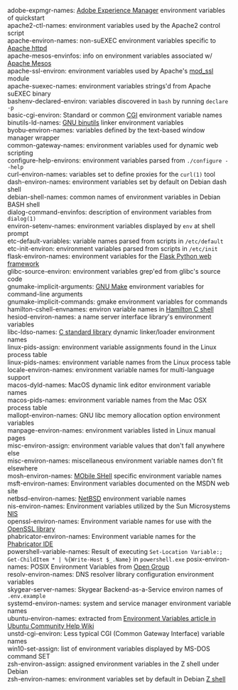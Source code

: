 adobe-expmgr-names: [Adobe Experience Manager](https://www.adobe.com/marketing-cloud/experience-manager.html) environment variables of quickstart  
apache2-ctl-names: environment variables used by the Apache2 control script  
apache-environ-names: non-suEXEC environment variables specific to [Apache httpd](https://httpd.apache.org)    
apache-mesos-envinfos: info on environment variables associated w/ [Apache Mesos](https://mesos.apache.org)  
apache-ssl-environ: environment variables used by Apache's [mod_ssl](https://wikipedia.org/wiki/Mod_ssl) module  
apache-suexec-names: environment variables strings'd from Apache suEXEC binary  
bashenv-declared-environ: variables discovered in `bash` by running `declare -p`  
basic-cgi-environ: Standard or common [CGI](https://wikipedia.org/wiki/Common_Gateway_Interface "Common Gateway Interface") environment variable names  
binutils-ld-names: [GNU binutils](https://gnu.org/software/binutils/) linker environment variables  
byobu-environ-names: variables defined by the text-based window manager wrapper  
common-gateway-names: environment variables used for dynamic web scripting  
configure-help-environs: environment variables parsed from `./configure --help`  
curl-environ-names: variables set to define proxies for the `curl(1)` tool  
dash-environ-names: environment variables set by default on Debian dash shell  
debian-shell-names: common names of environment variables in Debian BASH shell  
dialog-command-envinfos: description of environment variables from `dialog(1)`  
environ-setenv-names: environment variables displayed by `env` at shell prompt  
etc-default-variables: variable names parsed from scripts in `/etc/default`
etc-init-environ: environment variables parsed from scripts in `/etc/init`  
flask-environ-names: environment variables for the [Flask Python web framework](http://flask.pocoo.org/)  
glibc-source-environ: environment variables grep'ed from glibc's source code  
gnumake-implicit-arguments: [GNU Make](https://gnu.org/software/make) environment variables for command-line arguments  
gnumake-implicit-commands: gmake environment variables for commands  
hamilton-cshell-envnames: environ variable names in [Hamilton C shell](https://hamiltonlabs.com)  
hesiod-environ-names: a name server interface library's environment variables  
libc-ldso-names: [C standard library](https://en.wikipedia.org/wiki/C_standard_library) dynamic linker/loader environment names  
linux-pids-assign: environment variable assignments found in the Linux process table  
linux-pids-names: environment variable names from the Linux process table  
locale-environ-names: environment variable names for multi-language support  
macos-dyld-names: MacOS dynamic link editor environment variable names  
macos-pids-names: environment variable names from the Mac OSX process table  
mallopt-environ-names: GNU libc memory allocation option environment variables  
manpage-environ-names: environment variables listed in Linux manual pages  
misc-environ-assign: environment variable values that don't fall anywhere else  
misc-environ-names: miscellaneous environment variable names don't fit elsewhere  
mosh-environ-names: [MObile SHell](https://mosh.org/ "Mosh: the mobile shell") specific environment variable names  
msft-environ-names: Environment variables documented on the MSDN web site  
netbsd-environ-names: [NetBSD](https://netbsd.org) environment variable names  
nis-environ-names: Environment variables utilized by the Sun Microsystems [NIS](https://en.wikipedia.org/wiki/Network_Information_Service "Network Information Service")  
openssl-environ-names: Environment variable names for use with the [OpenSSL library](https://openssl.org)  
phabricator-environ-names: Environment variable names for the [Phabricator IDE](https://www.phacility.com/phabricator/)  
powershell-variable-names: Result of executing `Set-Location Variable:; Get-ChildItem * | %{Write-Host $_.Name}` in `powershell.exe`
posix-environ-names: POSIX Environment Variables from [Open Group](https://www.opengroup.org)  
resolv-environ-names: DNS resolver library configuration environment variables  
skygear-server-names: Skygear Backend-as-a-Service environ names of `.env.example`  
systemd-environ-names: system and service manager environment variable names  
ubuntu-environ-names: extracted from [Environment Variables article in Ubuntu Community Help Wiki](https://help.ubuntu.com/community/EnvironmentVariables)  
unstd-cgi-environ: Less typical CGI (Common Gateway Interface) variable names  
win10-set-assign: list of environment variables displayed by MS-DOS command SET  
zsh-environ-assign: assigned environment variables in the Z shell under Debian  
zsh-environ-names: environment variables set by default in Debian [Z shell](https://zsh.org)  

